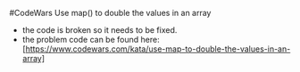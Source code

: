 #CodeWars Use map() to double the values in an array
* the code is broken so it needs to be fixed.
* the problem code can be found here: [https://www.codewars.com/kata/use-map-to-double-the-values-in-an-array]
